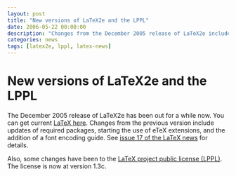 ```yaml
---
layout: post
title: "New versions of LaTeX2e and the LPPL"
date: 2006-05-22 00:00:00
description: "Changes from the December 2005 release of LaTeX2e include updates of required packages, starting the use of eTeX extensions, and the addition of a font encoding guide."
categories: news
tags: [latex2e, lppl, latex-news]
---
```


# New versions of LaTeX2e and the LPPL

The December 2005 release of LaTeX2e has been out for a while now. You can get current [LaTeX here]({{site.baseurl}}/get/). Changes from the previous version include updates of required packages, starting the use of eTeX extensions, and the addition of a font encoding guide. See [issue 17 of the LaTeX news]({{site.baseurl}}/news/latex2e-news/ltnews17.pdf) for details.

Also, some changes have been to the [LaTeX project public license (LPPL)]({{site.baseurl}}/lppl/). The license is now at version 1.3c. 
